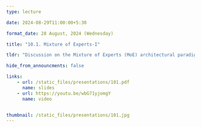 ```yaml
---
type: lecture

date: 2024-08-29T11:00:00+5:30

format_date: 28 August, 2024 (Wednesday)

title: "10.1. Mixture of Experts-I"

tldr: "Discussion on the Mixture of Experts (MoE) architectural paradigm &ndash; Sparse MoE, Gating Mechanisms and Learning Dynamics."

hide_from_announcments: false

links: 
    - url: /static_files/presentations/101.pdf
      name: slides
    - url: https://youtu.be/wbG71yjomgY
      name: video


thumbnail: /static_files/presentations/101.jpg
---
```

